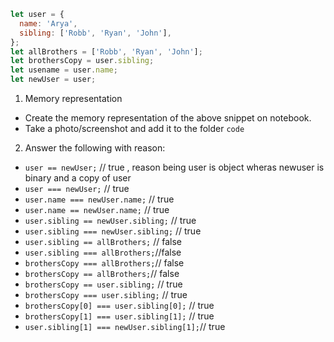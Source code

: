 ```js
let user = {
  name: 'Arya',
  sibling: ['Robb', 'Ryan', 'John'],
};
let allBrothers = ['Robb', 'Ryan', 'John'];
let brothersCopy = user.sibling;
let usename = user.name;
let newUser = user;
```

1. Memory representation

- Create the memory representation of the above snippet on notebook.
- Take a photo/screenshot and add it to the folder `code`


<!-- To add this image here use ![name](./hello.jpg) -->


2. Answer the following with reason:

- `user == newUser;` // true , reason being user is object wheras newuser is binary and a copy of user
- `user === newUser;` // true 
- `user.name === newUser.name;` // true
- `user.name == newUser.name;` // true
- `user.sibling == newUser.sibling;` // true
- `user.sibling === newUser.sibling;` // true
- `user.sibling == allBrothers;` // false
- `user.sibling === allBrothers;`//false
- `brothersCopy === allBrothers;`// false
- `brothersCopy == allBrothers;`// false
- `brothersCopy == user.sibling;` // true
- `brothersCopy === user.sibling;` // true
- `brothersCopy[0] === user.sibling[0];` // true
- `brothersCopy[1] === user.sibling[1];` // true 
- `user.sibling[1] === newUser.sibling[1];`// true
